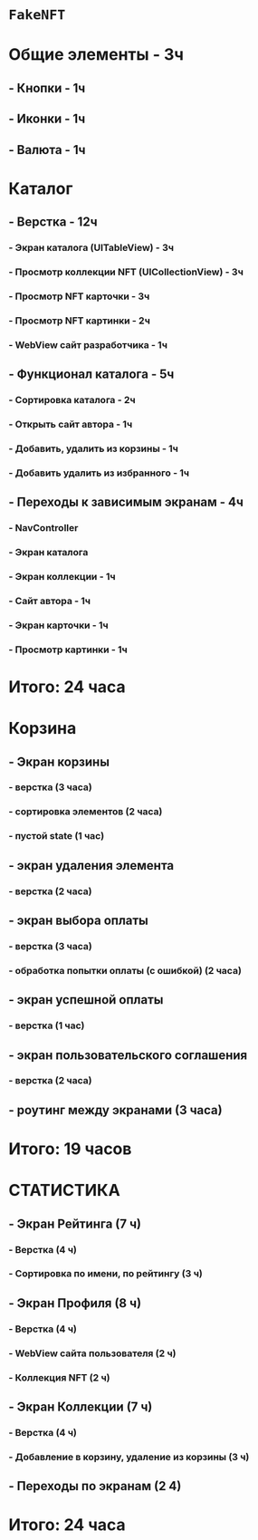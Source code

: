 #  ``FakeNFT``

# Общие элементы - 3ч
##    - Кнопки - 1ч
##    - Иконки - 1ч
##    - Валюта - 1ч

# Каталог
##    - Верстка - 12ч
###        - Экран каталога (UITableView) - 3ч
###        - Просмотр коллекции NFT (UICollectionView) - 3ч
###        - Просмотр NFT карточки - 3ч
###        - Просмотр NFT картинки - 2ч
###        - WebView сайт разработчика - 1ч
##    - Функционал каталога - 5ч
###        - Сортировка каталога - 2ч
###        - Открыть сайт автора - 1ч
###        - Добавить, удалить из корзины - 1ч
###        - Добавить удалить из избранного - 1ч
##    - Переходы к зависимым экранам - 4ч
###        - NavController
###            - Экран каталога 
###                - Экран коллекции - 1ч
###                    - Сайт автора - 1ч
###                    - Экран карточки - 1ч
###                        - Просмотр картинки - 1ч
# Итого: 24 часа

# Корзина
##    - Экран корзины
###        - верстка (3 часа)
###        - сортировка элементов (2 часа)
###        - пустой state (1 час)
##    - экран удаления элемента
###        - верстка (2 часа)
##    - экран выбора оплаты
###        - верстка (3 часа)
###        - обработка попытки оплаты (с ошибкой) (2 часа)
##    - экран успешной оплаты
###        - верстка (1 час)
##    - экран пользовательского соглашения
###        - верстка (2 часа)
##    - роутинг между экранами (3 часа)
# Итого: 19 часов

# СТАТИСТИКА
##    - Экран Рейтинга (7 ч)
###        - Верстка (4 ч)
###        - Сортировка по имени, по рейтингу (3 ч)
##    - Экран Профиля (8 ч)
###        - Верстка (4 ч)
###        - WebView сайта пользователя (2 ч)
###        - Коллекция NFT (2 ч)
##    - Экран Коллекции (7 ч)
###        - Верстка (4 ч)
###        - Добавление в корзину, удаление из корзины (3 ч)
##    - Переходы по экранам (2 4)
# Итого: 24 часа
